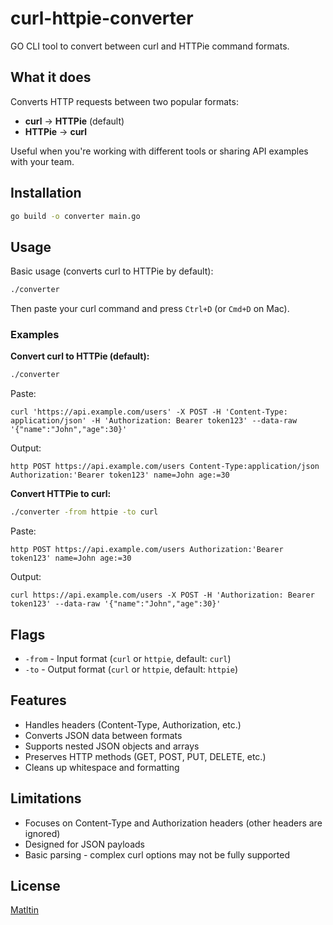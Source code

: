 # curl-httpie-converter

GO CLI tool to convert between curl and HTTPie command formats.

## What it does

Converts HTTP requests between two popular formats:
- **curl** → **HTTPie** (default)
- **HTTPie** → **curl**

Useful when you're working with different tools or sharing API examples with your team.

## Installation
```bash
go build -o converter main.go
```

## Usage

Basic usage (converts curl to HTTPie by default):
```bash
./converter
```

Then paste your curl command and press `Ctrl+D` (or `Cmd+D` on Mac).

### Examples

**Convert curl to HTTPie (default):**
```bash
./converter
```

Paste:
```
curl 'https://api.example.com/users' -X POST -H 'Content-Type: application/json' -H 'Authorization: Bearer token123' --data-raw '{"name":"John","age":30}'
```

Output:
```
http POST https://api.example.com/users Content-Type:application/json Authorization:'Bearer token123' name=John age:=30
```

**Convert HTTPie to curl:**
```bash
./converter -from httpie -to curl
```

Paste:
```
http POST https://api.example.com/users Authorization:'Bearer token123' name=John age:=30
```

Output:
```
curl https://api.example.com/users -X POST -H 'Authorization: Bearer token123' --data-raw '{"name":"John","age":30}'
```

## Flags

- `-from` - Input format (`curl` or `httpie`, default: `curl`)
- `-to` - Output format (`curl` or `httpie`, default: `httpie`)

## Features

- Handles headers (Content-Type, Authorization, etc.)
- Converts JSON data between formats
- Supports nested JSON objects and arrays
- Preserves HTTP methods (GET, POST, PUT, DELETE, etc.)
- Cleans up whitespace and formatting

## Limitations

- Focuses on Content-Type and Authorization headers (other headers are ignored)
- Designed for JSON payloads
- Basic parsing - complex curl options may not be fully supported

## License
[Matltin](https://github.com/Matltin/)
